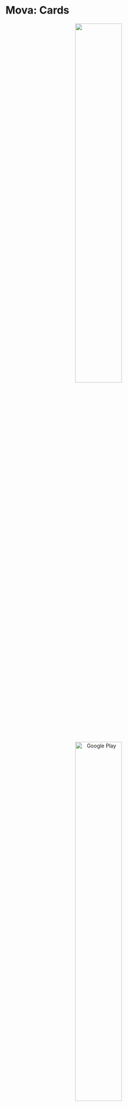 # Mova: Cards

<p align="center">
  <img src="https://github.com/andy-voz/mova-cards/assets/26454250/14c519b7-291e-449c-b17d-e21980f1713e" width="50%" height="50%"/>
  <a href="https://play.google.com/store/apps/details?id=com.skarynalabs.movacards"><img src="https://play.google.com/intl/en_us/badges/static/images/badges/en_badge_web_generic.png" alt="Google Play" width="50%" height="50%"/></a>
</p>

<details closed>
  <summary><h2>Screenshots</h2></summary>
  <p align="middle">
    <img src="https://github.com/andy-voz/mova-cards/assets/26454250/34b5c646-e699-401b-8f8a-4e80ff1adece" width="30%" height="30%"/>
    <img src="https://github.com/andy-voz/mova-cards/assets/26454250/759be674-833e-4d4d-bc93-c984f7692987" width="30%" height="30%"/>
  </p>
  <p align="middle">
    <img src="https://github.com/andy-voz/mova-cards/assets/26454250/a293e09b-8efc-4455-aa7b-511c246bfaae" width="30%" height="30%"/>
    <img src="https://github.com/andy-voz/mova-cards/assets/26454250/a3c06e45-e7ec-4f0e-9d7f-f63ab01d2b1e" width="30%" height="30%"/>
  </p>
  <p align="middle">
    <img src="https://github.com/andy-voz/mova-cards/assets/26454250/be83f5f8-8027-4695-b69a-4a1ba7110cb0" width="30%" height="30%"/>
  </p>
</details>

# Goals

The application is designed for those who want to expand their Belarusian vocabulary.

The idea is simple: the user receives a notification every day with an offer to look up a Belarusian word.
For each word, you can view an explanation and translation into English or Russian.

# Status

The project is at the stage of open testing.

Available for [Android](https://play.google.com/store/apps/details?id=com.skarynalabs.movacards)

# Technologies

The application is developed on the [Flutter](https://flutter.dev/) framework.

# Acknowledgments

- [Movananova](https://uroki.movananova.by/) for interesting Belarusian language lessons and inspiration.
- [Verbum](https://verbum.by) for a good collection of Belarusian dictionaries.
- [Pixabay](https://pixabay.com/) for a large selection of images.

# Contacts

Contact me by email: skaryna.labs@gmail.com

<a href="https://www.buymeacoffee.com/skarynalabs" target="_blank"><img src="https://cdn.buymeacoffee.com/buttons/default-orange.png" alt="Buy Me A Coffee" height="25%" width="25%"></a>
